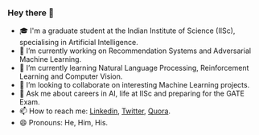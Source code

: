 ### Hey there 👋

<!--
**aravind-gk/aravind-gk** is a ✨ _special_ ✨ repository because its `README.md` (this file) appears on your GitHub profile.

Here are some ideas to get you started:
-->

- 🎓 I'm a graduate student at the Indian Institute of Science (IISc), specialising in Artificial Intelligence.
- 🔭 I’m currently working on Recommendation Systems and Adversarial Machine Learning.
- 🌱 I’m currently learning Natural Language Processing, Reinforcement Learning and Computer Vision.
- 👯 I’m looking to collaborate on interesting Machine Learning projects.
- 💬 Ask me about careers in AI, life at IISc and preparing for the GATE Exam.
- 📫 How to reach me: [Linkedin](https://www.linkedin.com/in/aravindgk/), [Twitter](https://twitter.com/aravind_IISc), [Quora](https://www.quora.com/profile/G-Aravind).
- 😄 Pronouns: He, Him, His.
